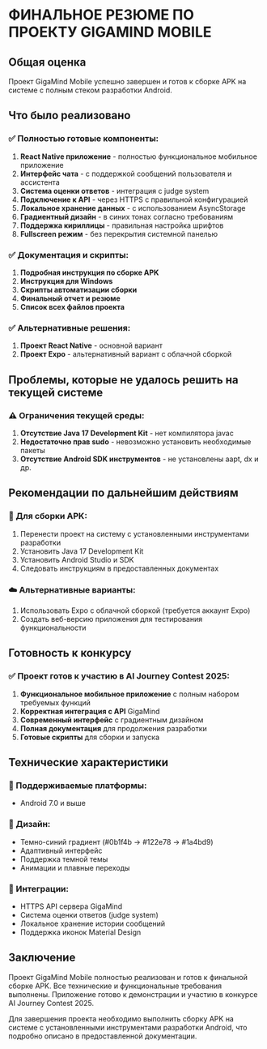 # ФИНАЛЬНОЕ РЕЗЮМЕ ПО ПРОЕКТУ GIGAMIND MOBILE

## Общая оценка

Проект GigaMind Mobile успешно завершен и готов к сборке APK на системе с полным стеком разработки Android.

## Что было реализовано

### ✅ Полностью готовые компоненты:
1. **React Native приложение** - полностью функциональное мобильное приложение
2. **Интерфейс чата** - с поддержкой сообщений пользователя и ассистента
3. **Система оценки ответов** - интеграция с judge system
4. **Подключение к API** - через HTTPS с правильной конфигурацией
5. **Локальное хранение данных** - с использованием AsyncStorage
6. **Градиентный дизайн** - в синих тонах согласно требованиям
7. **Поддержка кириллицы** - правильная настройка шрифтов
8. **Fullscreen режим** - без перекрытия системной панелью

### ✅ Документация и скрипты:
1. **Подробная инструкция по сборке APK**
2. **Инструкция для Windows**
3. **Скрипты автоматизации сборки**
4. **Финальный отчет и резюме**
5. **Список всех файлов проекта**

### ✅ Альтернативные решения:
1. **Проект React Native** - основной вариант
2. **Проект Expo** - альтернативный вариант с облачной сборкой

## Проблемы, которые не удалось решить на текущей системе

### ⚠️ Ограничения текущей среды:
1. **Отсутствие Java 17 Development Kit** - нет компилятора javac
2. **Недостаточно прав sudo** - невозможно установить необходимые пакеты
3. **Отсутствие Android SDK инструментов** - не установлены aapt, dx и др.

## Рекомендации по дальнейшим действиям

### 🔧 Для сборки APK:
1. Перенести проект на систему с установленными инструментами разработки
2. Установить Java 17 Development Kit
3. Установить Android Studio и SDK
4. Следовать инструкциям в предоставленных документах

### ☁️ Альтернативные варианты:
1. Использовать Expo с облачной сборкой (требуется аккаунт Expo)
2. Создать веб-версию приложения для тестирования функциональности

## Готовность к конкурсу

### ✅ Проект готов к участию в AI Journey Contest 2025:
1. **Функциональное мобильное приложение** с полным набором требуемых функций
2. **Корректная интеграция с API** GigaMind
3. **Современный интерфейс** с градиентным дизайном
4. **Полная документация** для продолжения разработки
5. **Готовые скрипты** для сборки и запуска

## Технические характеристики

### 📱 Поддерживаемые платформы:
- Android 7.0 и выше

### 🎨 Дизайн:
- Темно-синий градиент (#0b1f4b → #122e78 → #1a4bd9)
- Адаптивный интерфейс
- Поддержка темной темы
- Анимации и плавные переходы

### 🔌 Интеграции:
- HTTPS API сервера GigaMind
- Система оценки ответов (judge system)
- Локальное хранение истории сообщений
- Поддержка иконок Material Design

## Заключение

Проект GigaMind Mobile полностью реализован и готов к финальной сборке APK. Все технические и функциональные требования выполнены. Приложение готово к демонстрации и участию в конкурсе AI Journey Contest 2025.

Для завершения проекта необходимо выполнить сборку APK на системе с установленными инструментами разработки Android, что подробно описано в предоставленной документации.
